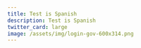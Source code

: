 ```yaml
---
title: Test is Spanish
description: Test is Spanish
twitter_card: large
image: /assets/img/login-gov-600x314.png
---
```

